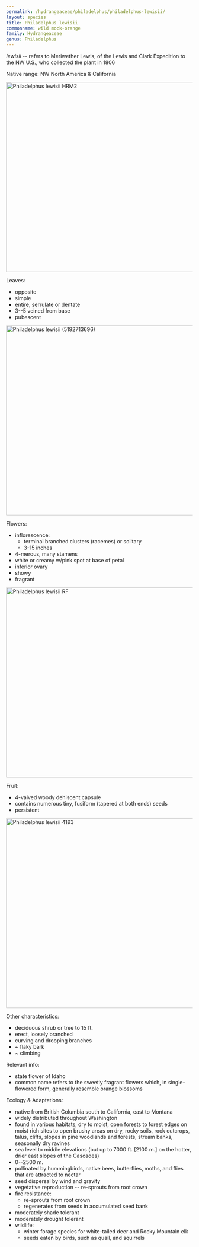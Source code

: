 ```yaml
---
permalink: /hydrangeaceae/philadelphus/philadelphus-lewisii/
layout: species
title: Philadelphus lewisii
commonname: wild mock-orange
family: Hydrangeaceae
genus: Philadelphus
---
```


*lewisii* -- refers to Meriwether Lewis, of the Lewis and Clark Expedition to the NW U.S., who collected the plant in 1806

Native range: NW North America & California

<a title="A. Barra / CC BY-SA (https://creativecommons.org/licenses/by-sa/4.0)" href="https://commons.wikimedia.org/wiki/File:Philadelphus_lewisii_HRM2.JPG"><img width="512" alt="Philadelphus lewisii HRM2" src="https://upload.wikimedia.org/wikipedia/commons/thumb/a/a7/Philadelphus_lewisii_HRM2.JPG/512px-Philadelphus_lewisii_HRM2.JPG"></a>

Leaves:
  - opposite
  - simple
  - entire, serrulate or dentate
  - 3--5 veined from base
  - pubescent

<a title="Matt Lavin from Bozeman, Montana, USA / CC BY-SA (https://creativecommons.org/licenses/by-sa/2.0)" href="https://commons.wikimedia.org/wiki/File:Philadelphus_lewisii_(5192713696).jpg"><img width="512" alt="Philadelphus lewisii (5192713696)" src="https://upload.wikimedia.org/wikipedia/commons/thumb/9/92/Philadelphus_lewisii_%285192713696%29.jpg/512px-Philadelphus_lewisii_%285192713696%29.jpg"></a>

Flowers:
  - inflorescence:
    - terminal branched clusters (racemes) or solitary
    - 3-15 inches
  - 4-merous, many stamens
  - white or creamy w/pink spot at base of petal
  - inferior ovary
  - showy
  - fragrant

<a title="Robert Flogaus-Faust / CC BY (https://creativecommons.org/licenses/by/4.0)" href="https://commons.wikimedia.org/wiki/File:Philadelphus_lewisii_RF.jpg"><img width="512" alt="Philadelphus lewisii RF" src="https://upload.wikimedia.org/wikipedia/commons/thumb/d/d2/Philadelphus_lewisii_RF.jpg/512px-Philadelphus_lewisii_RF.jpg"></a>

Fruit:
  - 4-valved woody dehiscent capsule
  - contains numerous tiny, fusiform (tapered at both ends) seeds
  - persistent

<a title="Walter Siegmund / CC BY-SA (https://creativecommons.org/licenses/by-sa/3.0)" href="https://commons.wikimedia.org/wiki/File:Philadelphus_lewisii_4193.JPG"><img width="512" alt="Philadelphus lewisii 4193" src="https://upload.wikimedia.org/wikipedia/commons/thumb/d/d8/Philadelphus_lewisii_4193.JPG/512px-Philadelphus_lewisii_4193.JPG"></a>

Other characteristics:
  - deciduous shrub or tree to 15 ft.
  - erect, loosely branched
  - curving and drooping branches
  - ~ flaky bark
  - ~ climbing

Relevant info:
  - state flower of Idaho
  - common name refers to the sweetly fragrant flowers which, in single-flowered form, generally resemble orange blossoms

Ecology & Adaptations:
  - native from British Columbia south to California, east to Montana
  - widely distributed throughout Washington
  - found in various habitats, dry to moist, open forests to forest edges on moist rich sites to open brushy areas on dry, rocky soils, rock outcrops, talus, cliffs, slopes in pine woodlands and forests, stream banks, seasonally dry ravines
  - sea level to middle elevations (but up to 7000 ft. [2100 m.] on the hotter, drier east slopes of the Cascades)
  - 0--2500 m.
  - pollinated by hummingbirds, native bees, butterflies, moths, and flies that are attracted to nectar
  - seed dispersal by wind and gravity
  - vegetative reproduction -- re-sprouts from root crown
  - fire resistance:
    - re-sprouts from root crown
    - regenerates from seeds in accumulated seed bank
  - moderately shade tolerant
  - moderately drought tolerant
  - wildlife:
    - winter forage species for white-tailed deer and Rocky Mountain elk
    - seeds eaten by birds, such as quail, and squirrels
